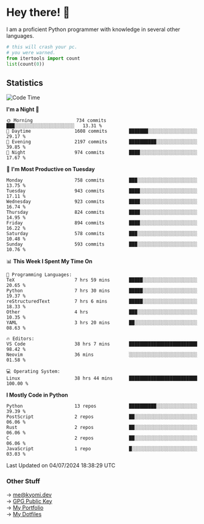 # Hey there! 👋

I am a proficient Python programmer with knowledge in several other languages.

```py
# this will crash your pc.
# you were warned.
from itertools import count
list(count(0))
```

## Statistics
<!--START_SECTION:waka-->
![Code Time](http://img.shields.io/badge/Code%20Time-1%2C481%20hrs%2015%20mins-blue)

**I'm a Night 🦉** 

```text
🌞 Morning                734 commits         ███░░░░░░░░░░░░░░░░░░░░░░   13.31 % 
🌆 Daytime                1608 commits        ███████░░░░░░░░░░░░░░░░░░   29.17 % 
🌃 Evening                2197 commits        ██████████░░░░░░░░░░░░░░░   39.85 % 
🌙 Night                  974 commits         ████░░░░░░░░░░░░░░░░░░░░░   17.67 % 
```
📅 **I'm Most Productive on Tuesday** 

```text
Monday                   758 commits         ███░░░░░░░░░░░░░░░░░░░░░░   13.75 % 
Tuesday                  943 commits         ████░░░░░░░░░░░░░░░░░░░░░   17.11 % 
Wednesday                923 commits         ████░░░░░░░░░░░░░░░░░░░░░   16.74 % 
Thursday                 824 commits         ████░░░░░░░░░░░░░░░░░░░░░   14.95 % 
Friday                   894 commits         ████░░░░░░░░░░░░░░░░░░░░░   16.22 % 
Saturday                 578 commits         ███░░░░░░░░░░░░░░░░░░░░░░   10.48 % 
Sunday                   593 commits         ███░░░░░░░░░░░░░░░░░░░░░░   10.76 % 
```


📊 **This Week I Spent My Time On** 

```text
💬 Programming Languages: 
TeX                      7 hrs 59 mins       █████░░░░░░░░░░░░░░░░░░░░   20.65 % 
Python                   7 hrs 30 mins       █████░░░░░░░░░░░░░░░░░░░░   19.37 % 
reStructuredText         7 hrs 6 mins        █████░░░░░░░░░░░░░░░░░░░░   18.33 % 
Other                    4 hrs               ███░░░░░░░░░░░░░░░░░░░░░░   10.35 % 
YAML                     3 hrs 20 mins       ██░░░░░░░░░░░░░░░░░░░░░░░   08.63 % 

🔥 Editors: 
VS Code                  38 hrs 7 mins       █████████████████████████   98.42 % 
Neovim                   36 mins             ░░░░░░░░░░░░░░░░░░░░░░░░░   01.58 % 

💻 Operating System: 
Linux                    38 hrs 44 mins      █████████████████████████   100.00 % 
```

**I Mostly Code in Python** 

```text
Python                   13 repos            ██████████░░░░░░░░░░░░░░░   39.39 % 
PostScript               2 repos             ██░░░░░░░░░░░░░░░░░░░░░░░   06.06 % 
Rust                     2 repos             ██░░░░░░░░░░░░░░░░░░░░░░░   06.06 % 
C                        2 repos             ██░░░░░░░░░░░░░░░░░░░░░░░   06.06 % 
JavaScript               1 repo              █░░░░░░░░░░░░░░░░░░░░░░░░   03.03 % 
```




 Last Updated on 04/07/2024 18:38:29 UTC
<!--END_SECTION:waka-->

### Other Stuff

→ [me@kyomi.dev](mailto:me@kyomi.dev)\
→ [GPG Public Key](https://github.com/bitterteriyaki.gpg)\
→ [My Portfolio](https://kyomi.dev)\
→ [My Dotfiles](https://github.com/bitterteriyaki/dotfiles)
